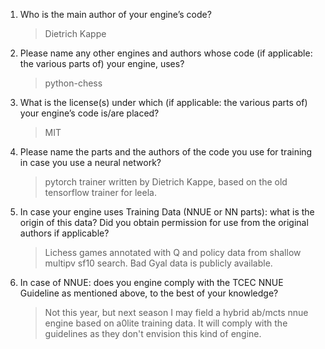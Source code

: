 1.    Who is the main author of your engine’s code?
      > Dietrich Kappe
2.    Please name any other engines and authors whose code (if applicable: the various parts of) your engine, uses?
      > python-chess
3.    What is the license(s) under which (if applicable: the various parts of) your engine’s code is/are placed?
      > MIT
4.    Please name the parts and the authors of the code you use for training in case you use a neural network?
      > pytorch trainer written by Dietrich Kappe, based on the old tensorflow trainer for leela.
5.    In case your engine uses Training Data (NNUE or NN parts): what is the origin of this data? Did you obtain permission for use from the original authors if applicable?
      > Lichess games annotated with Q and policy data from shallow multipv sf10 search. Bad Gyal data is publicly available.
6.    In case of NNUE: does you engine comply with the TCEC NNUE Guideline as mentioned above, to the best of your knowledge?
      > Not this year, but next season I may field a hybrid ab/mcts nnue engine based on a0lite training data. It will comply with the guidelines as they don't envision this kind of engine.

